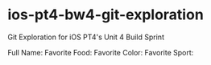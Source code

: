 # ios-pt4-bw4-git-exploration
Git Exploration for iOS PT4's Unit 4 Build Sprint

Full Name:
Favorite Food:
Favorite Color:
Favorite Sport:
